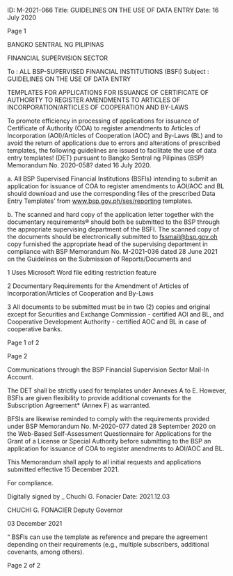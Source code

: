 ID: M-2021-066
Title: GUIDELINES ON THE USE OF DATA ENTRY
Date: 16 July 2020

Page 1

BANGKO SENTRAL NG PILIPINAS

FINANCIAL SUPERVISION SECTOR

To : ALL BSP-SUPERVISED FINANCIAL INSTITUTIONS (BSFI) Subject : GUIDELINES ON THE USE OF DATA ENTRY

TEMPLATES FOR APPLICATIONS FOR ISSUANCE OF CERTIFICATE OF AUTHORITY TO REGISTER AMENDMENTS TO ARTICLES OF INCORPORATION/ARTICLES OF COOPERATION AND BY-LAWS

To promote efficiency in processing of applications for issuance of Certificate of Authority (COA) to register amendments to Articles of Incorporation (AOI)/Articles of Cooperation (AOC) and By-Laws (BL) and to avoid the return of applications due to errors and alterations of prescribed templates, the following guidelines are issued to facilitate the use of data entry templates! (DET) pursuant to Bangko Sentral ng Pilipinas (BSP) Memorandum No. 2020-058? dated 16 July 2020.

a. All BSP Supervised Financial Institutions (BSFls) intending to submit an application for issuance of COA to register amendments to AOI/AOC and BL should download and use the corresponding files of the prescribed Data Entry Templates’ from www.bsp.gov.ph/ses/reporting templates.

b. The scanned and hard copy of the application letter together with the documentary requirements® should both be submitted to the BSP through the appropriate supervising department of the BSFI. The scanned copy of the documents should be electronically submitted to fssmail@bsp.gov.oh copy furnished the appropriate head of the supervising department in compliance with BSP Memorandum No. M-2021-036 dated 28 June 2021 on the Guidelines on the Submission of Reports/Documents and

1 Uses Microsoft Word file editing restriction feature

2 Documentary Requirements for the Amendment of Articles of Incorporation/Articles of Cooperation and By-Laws

3 All documents to be submitted must be in two (2) copies and original except for Securities and Exchange Commission - certified AOl and BL, and Cooperative Development Authority - certified AOC and BL in case of cooperative banks.

Page 1 of 2

Page 2

Communications through the BSP Financial Supervision Sector Mail-In Account.

The DET shall be strictly used for templates under Annexes A to E. However, BSFls are given flexibility to provide additional covenants for the Subscription Agreement* (Annex F) as warranted.

BFSIs are likewise reminded to comply with the requirements provided under BSP Memorandum No. M-2020-077 dated 28 September 2020 on the Web-Based Self-Assessment Questionnaire for Applications for the Grant of a License or Special Authority before submitting to the BSP an application for issuance of COA to register anendments to AOI/AOC and BL.

This Memorandum shall apply to all initial requests and applications submitted effective 15 December 2021.

For compliance.

Digitally signed by _ Chuchi G. Fonacier Date: 2021.12.03

CHUCHI G. FONACIER Deputy Governor

03 December 2021

“ BSFls can use the template as reference and prepare the agreement depending on their requirements (e.g., multiple subscribers, additional covenants, among others).

Page 2 of 2